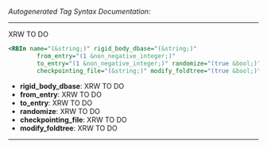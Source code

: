 _Autogenerated Tag Syntax Documentation:_

---
XRW TO DO

```xml
<RBIn name="(&string;)" rigid_body_dbase="(&string;)"
        from_entry="(1 &non_negative_integer;)"
        to_entry="(1 &non_negative_integer;)" randomize="(true &bool;)"
        checkpointing_file="(&string;)" modify_foldtree="(true &bool;)" />
```

-   **rigid_body_dbase**: XRW TO DO
-   **from_entry**: XRW TO DO
-   **to_entry**: XRW TO DO
-   **randomize**: XRW TO DO
-   **checkpointing_file**: XRW TO DO
-   **modify_foldtree**: XRW TO DO

---
